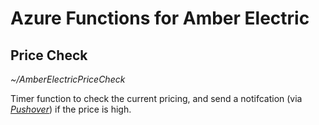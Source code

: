 # Azure Functions for Amber Electric

## Price Check

_~/AmberElectricPriceCheck_

Timer function to check the current pricing, and send a notifcation (via [_Pushover_](https://pushover.net/)) if the price is high.
